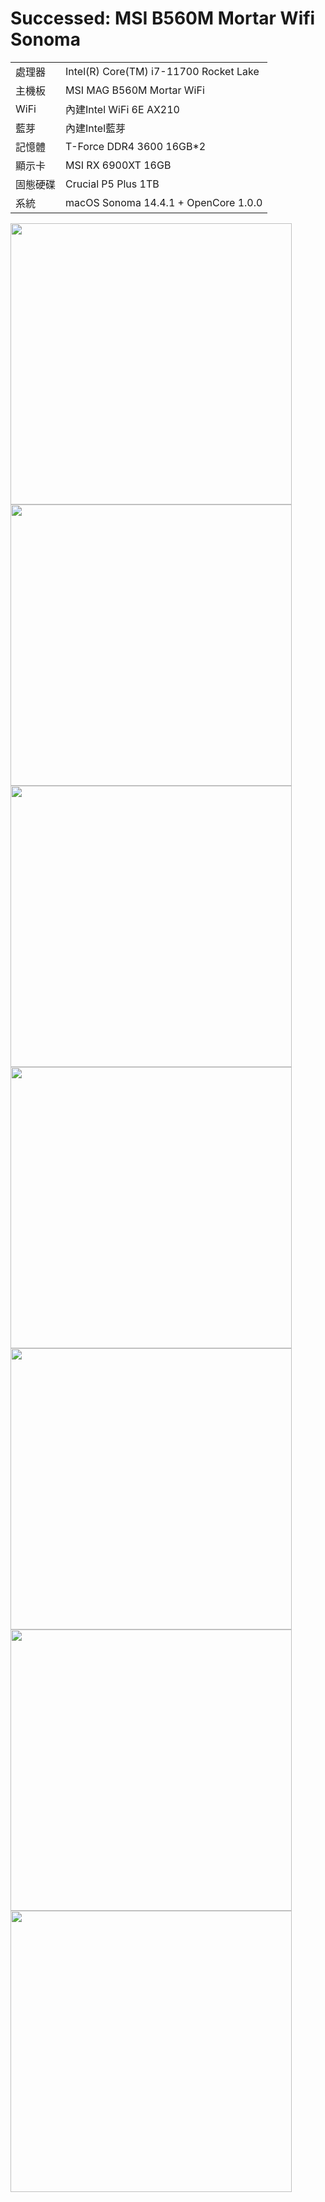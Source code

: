 # Successed: MSI B560M Mortar Wifi Sonoma
<table>
  <tr>
    <td>處理器</td><td>Intel(R) Core(TM) i7-11700 Rocket Lake</td>
  </tr>
  <tr>
    <td>主機板</td><td>MSI MAG B560M Mortar WiFi</td>
  </tr>
  <tr>
    <td>WiFi</td><td>內建Intel WiFi 6E AX210</td>
  </tr>
  <tr>
    <td>藍芽</td><td>內建Intel藍芽</td>
  </tr>
  <tr>  
    <td>記憶體</td><td>T-Force DDR4 3600 16GB*2</td>
  </tr>
  <tr>
    <td>顯示卡</td><td>MSI RX 6900XT 16GB</td>
  </tr>
  <tr>  
    <td>固態硬碟</td><td>Crucial P5 Plus 1TB</td>
  </tr>
  <tr>
    <td>系統</td><td>macOS Sonoma 14.4.1 + OpenCore 1.0.0</td>
  </tr>  
</table>
<img width="450" src="https://user-images.githubusercontent.com/79300809/202950638-e8667af1-003b-48ff-9f86-743adab4b9bf.png"><br>


<img width="450" src="https://github.com/michelle0812/MAG-B560M-MORTAR-WIFI-11700-Sonoma/assets/79300809/b25f0a01-2be5-49d7-bc76-8aa8fab5989b">
<img width="450" src="https://github.com/michelle0812/MAG-B560M-MORTAR-WIFI-11700-Sonoma/assets/79300809/2c8f8b64-28a7-4480-b417-aeb1909bdaab"><br>
<img width="450" src="https://github.com/michelle0812/MAG-B560M-MORTAR-WIFI-11700-Sonoma/assets/79300809/e8acbff5-6afc-4eda-93a6-2f3cea6fe031">
<img width="450" src="https://github.com/michelle0812/MAG-B560M-MORTAR-WIFI-11700-Sonoma/assets/79300809/fe140b87-7ad5-4425-bb51-dbad7fb1c1b3"><br>
<img width="450" src="https://github.com/michelle0812/MAG-B560M-MORTAR-WIFI-11700-Sonoma/assets/79300809/98c3f368-3bf8-426e-be38-e9c4f0e6cf73">
<img width="450" src="https://github.com/michelle0812/MAG-B560M-MORTAR-WIFI-11700-Sonoma/assets/79300809/cb942625-9d53-4294-9a56-a2fa921f454b"><br>






